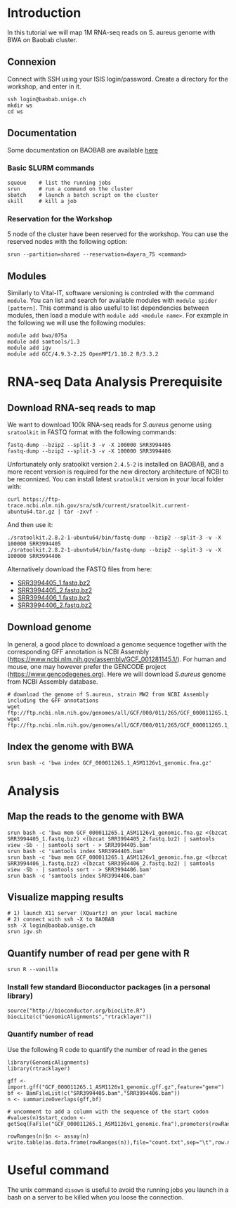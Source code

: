 
# Introduction
In this tutorial we will map 1M RNA-seq reads on S. aureus genome with BWA on Baobab cluster.

## Connexion
Connect with SSH using your ISIS login/password. Create a directory for the workshop, and enter in it.

    ssh login@baobab.unige.ch
    mkdir ws
    cd ws

## Documentation
Some documentation on BAOBAB are available [here](http://baobabmaster.unige.ch/enduser/src/enduser/enduser.html)

### Basic SLURM commands

    squeue    # list the running jobs
    srun      # run a command on the cluster
    sbatch    # launch a batch script on the cluster
    skill     # kill a job

### Reservation for the Workshop
5 node of the cluster have been reserved for the workshop. You can use the reserved nodes with the following option:

    srun --partition=shared --reservation=dayera_75 <command>
    
    

## Modules
Similarly to Vital-IT, software versioning is controled with the command `module`.
You can list and search for available modules with `module spider [pattern]`. This command is also useful to list dependencies between modules, then load a module with `module add <module name>`. For example in the following we will use the following modules:

    module add bwa/075a
    module add samtools/1.3
    module add igv
    module add GCC/4.9.3-2.25 OpenMPI/1.10.2 R/3.3.2



# RNA-seq Data Analysis Prerequisite 

## Download RNA-seq reads to map

We want to download 100k RNA-seq reads for *S.aureus* genome using `sratoolkit` in FASTQ format with the following commands:

    fastq-dump --bzip2 --split-3 -v -X 100000 SRR3994405
    fastq-dump --bzip2 --split-3 -v -X 100000 SRR3994406

Unfortunately only sratoolkit version `2.4.5-2` is installed on BAOBAB, and a more recent version is required for the new directory architecture of NCBI to be reconnized. You can install latest `sratoolkit` version in your local folder with:

    curl https://ftp-trace.ncbi.nlm.nih.gov/sra/sdk/current/sratoolkit.current-ubuntu64.tar.gz | tar -zxvf -
    
And then use it:

    ./sratoolkit.2.8.2-1-ubuntu64/bin/fastq-dump --bzip2 --split-3 -v -X 100000 SRR3994405
    ./sratoolkit.2.8.2-1-ubuntu64/bin/fastq-dump --bzip2 --split-3 -v -X 100000 SRR3994406


Alternatively download the FASTQ files from here:
 - [SRR3994405_1.fastq.bz2](SRR3994405_1.fastq.bz2)
 - [SRR3994405_2.fastq.bz2](SRR3994405_2.fastq.bz2)
 - [SRR3994406_1.fastq.bz2](SRR3994406_1.fastq.bz2)
 - [SRR3994406_2.fastq.bz2](SRR3994406_2.fastq.bz2)




## Download genome

In general, a good place to download a genome sequence together with the corresponding GFF annotation is NCBI Assembly (https://www.ncbi.nlm.nih.gov/assembly/GCF_001281145.1/). For human and mouse, one may however prefer the GENCODE project (https://www.gencodegenes.org). Here we will download *S.aureus* genome from NCBI Assembly database.

    # download the genome of S.aureus, strain MW2 from NCBI Assembly including the GFF annotations
    wget ftp://ftp.ncbi.nlm.nih.gov/genomes/all/GCF/000/011/265/GCF_000011265.1_ASM1126v1/GCF_000011265.1_ASM1126v1_genomic.gff.gz
    wget ftp://ftp.ncbi.nlm.nih.gov/genomes/all/GCF/000/011/265/GCF_000011265.1_ASM1126v1/GCF_000011265.1_ASM1126v1_genomic.fna.gz


## Index the genome with BWA
    srun bash -c 'bwa index GCF_000011265.1_ASM1126v1_genomic.fna.gz'
    

# Analysis

## Map the reads to the genome with BWA
    srun bash -c 'bwa mem GCF_000011265.1_ASM1126v1_genomic.fna.gz <(bzcat SRR3994405_1.fastq.bz2) <(bzcat SRR3994405_2.fastq.bz2) | samtools view -Sb - | samtools sort - > SRR3994405.bam'
    srun bash -c 'samtools index SRR3994405.bam'
    srun bash -c 'bwa mem GCF_000011265.1_ASM1126v1_genomic.fna.gz <(bzcat SRR3994406_1.fastq.bz2) <(bzcat SRR3994406_2.fastq.bz2) | samtools view -Sb - | samtools sort - > SRR3994406.bam'
    srun bash -c 'samtools index SRR3994406.bam'

## Visualize mapping results 
    # 1) launch X11 server (XQuartz) on your local machine
    # 2) connect with ssh -X to BAOBAB
    ssh -X login@baobab.unige.ch
    srun igv.sh
    
## Quantify number of read per gene with R
    srun R --vanilla
    
### Install few standard Bioconductor packages (in a personal library)
    source("http://bioconductor.org/biocLite.R")
    biocLite(c("GenomicAlignments","rtracklayer"))

### Quantify number of read
Use the following R code to quantify the number of read in the genes

    library(GenomicAlignments)
    library(rtracklayer)
    
    gff <- import.gff("GCF_000011265.1_ASM1126v1_genomic.gff.gz",feature="gene")
    bf <- BamFileList(c("SRR3994405.bam","SRR3994406.bam"))
    n <- summarizeOverlaps(gff,bf)
    
    # uncomment to add a column with the sequence of the start codon
    #values(n)$start_codon <- getSeq(FaFile("GCF_000011265.1_ASM1126v1_genomic.fna"),promoters(rowRanges(n),0,3))
    
    rowRanges(n)$n <- assay(n)
    write.table(as.data.frame(rowRanges(n)),file="count.txt",sep="\t",row.names=FALSE)



    
    


# Useful command

The unix command `disown` is useful to avoid the running jobs you launch in a bash on a server to be killed when you loose the connection.



